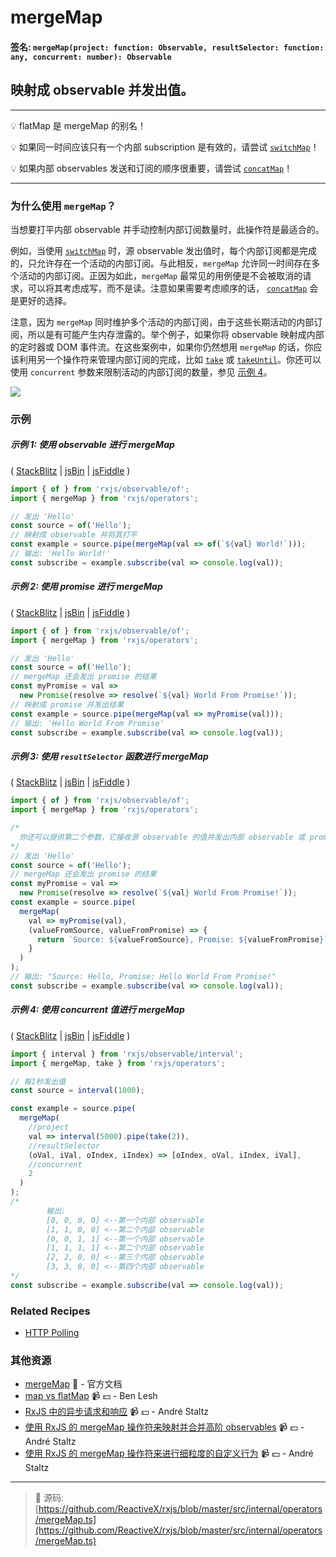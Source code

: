 # mergeMap

#### 签名: `mergeMap(project: function: Observable, resultSelector: function: any, concurrent: number): Observable`

## 映射成 observable 并发出值。

---

:bulb:  flatMap 是 mergeMap 的别名！

:bulb: 如果同一时间应该只有一个内部 subscription 是有效的，请尝试 [`switchMap`](switchmap.md)！

:bulb: 如果内部 observables 发送和订阅的顺序很重要，请尝试 [`concatMap`](concatmap.md)！

---

### 为什么使用 `mergeMap`？

当想要打平内部 observable 并手动控制内部订阅数量时，此操作符是最适合的。

例如，当使用 [`switchMap`](switchmap.md) 时，源 observable 发出值时，每个内部订阅都是完成的，只允许存在一个活动的内部订阅。与此相反，`mergeMap` 允许同一时间存在多个活动的内部订阅。正因为如此，`mergeMap` 最常见的用例便是不会被取消的请求，可以将其考虑成写，而不是读。注意如果需要考虑顺序的话，
[`concatMap`](concatmap.md) 会是更好的选择。

注意，因为 `mergeMap` 同时维护多个活动的内部订阅，由于这些长期活动的内部订阅，所以是有可能产生内存泄露的。举个例子，如果你将 observable 映射成内部的定时器或 DOM 事件流。在这些案例中，如果你仍然想用 `mergeMap` 的话，你应该利用另一个操作符来管理内部订阅的完成，比如 [`take`](../filtering/take.md) 或 [`takeUntil`](../filtering/takeuntil.md)。你还可以使用 `concurrent` 参数来限制活动的内部订阅的数量，参见 [示例 4](#%E7%A4%BA%E4%BE%8B%204%3A%20%E4%BD%BF%E7%94%A8%20concurrent%20%E5%80%BC%E8%BF%9B%E8%A1%8C%20mergeMap)。

<div class="ua-ad"><a href="https://ultimateangular.com/?ref=76683_kee7y7vk"><img src="https://ultimateangular.com/assets/img/banners/ua-leader.svg"></a></div>

### 示例

##### 示例 1: 使用 observable 进行 mergeMap

(
[StackBlitz](https://stackblitz.com/edit/typescript-4mlj3e?file=index.ts&devtoolsheight=50)
| [jsBin](http://jsbin.com/mojurubana/1/edit?js,console) |
[jsFiddle](https://jsfiddle.net/btroncone/41awjgda/) )

```js
import { of } from 'rxjs/observable/of';
import { mergeMap } from 'rxjs/operators';

// 发出 'Hello'
const source = of('Hello');
// 映射成 observable 并将其打平
const example = source.pipe(mergeMap(val => of(`${val} World!`)));
// 输出: 'Hello World!'
const subscribe = example.subscribe(val => console.log(val));
```

##### 示例 2: 使用 promise 进行 mergeMap

(
[StackBlitz](https://stackblitz.com/edit/typescript-cxgrtg?file=index.ts&devtoolsheight=50)
| [jsBin](http://jsbin.com/vuhecorana/1/edit?js,console) |
[jsFiddle](https://jsfiddle.net/btroncone/o9kxpvsv/) )

```js
import { of } from 'rxjs/observable/of';
import { mergeMap } from 'rxjs/operators';

// 发出 'Hello'
const source = of('Hello');
// mergeMap 还会发出 promise 的结果
const myPromise = val =>
  new Promise(resolve => resolve(`${val} World From Promise!`));
// 映射成 promise 并发出结果
const example = source.pipe(mergeMap(val => myPromise(val)));
// 输出: 'Hello World From Promise'
const subscribe = example.subscribe(val => console.log(val));
```

##### 示例 3: 使用 `resultSelector` 函数进行 mergeMap

(
[StackBlitz](https://stackblitz.com/edit/typescript-rlfc72?file=index.ts&devtoolsheight=50)
| [jsBin](http://jsbin.com/wajokocage/1/edit?js,console) |
[jsFiddle](https://jsfiddle.net/btroncone/zu9a6vr4/) )

```js
import { of } from 'rxjs/observable/of';
import { mergeMap } from 'rxjs/operators';

/*
  你还可以提供第二个参数，它接收源 observable 的值并发出内部 observable 或 promise 的值
*/
// 发出 'Hello'
const source = of('Hello');
// mergeMap 还会发出 promise 的结果
const myPromise = val =>
  new Promise(resolve => resolve(`${val} World From Promise!`));
const example = source.pipe(
  mergeMap(
    val => myPromise(val),
    (valueFromSource, valueFromPromise) => {
      return `Source: ${valueFromSource}, Promise: ${valueFromPromise}`;
    }
  )
);
// 输出: "Source: Hello, Promise: Hello World From Promise!"
const subscribe = example.subscribe(val => console.log(val));
```

##### 示例 4: 使用 concurrent 值进行 mergeMap

(
[StackBlitz](https://stackblitz.com/edit/typescript-arsrsh?file=index.ts&devtoolsheight=50)
| [jsBin](http://jsbin.com/qaqucuwise/1/edit?js,console) |
[jsFiddle](https://jsfiddle.net/btroncone/2rmLxpyz/) )

```js
import { interval } from 'rxjs/observable/interval';
import { mergeMap, take } from 'rxjs/operators';

// 每1秒发出值
const source = interval(1000);

const example = source.pipe(
  mergeMap(
    //project
    val => interval(5000).pipe(take(2)),
    //resultSelector
    (oVal, iVal, oIndex, iIndex) => [oIndex, oVal, iIndex, iVal],
    //concurrent
    2
  )
);
/*
		输出:
		[0, 0, 0, 0] <--第一个内部 observable
		[1, 1, 0, 0] <--第二个内部 observable
		[0, 0, 1, 1] <--第一个内部 observable
		[1, 1, 1, 1] <--第二个内部 observable
		[2, 2, 0, 0] <--第三个内部 observable
		[3, 3, 0, 0] <--第四个内部 observable
*/
const subscribe = example.subscribe(val => console.log(val));
```

### Related Recipes

* [HTTP Polling](../../recipes/http-polling.md)

### 其他资源

* [mergeMap](http://cn.rx.js.org/class/es6/Observable.js~Observable.html#instance-method-mergeMap) :newspaper: - 官方文档
* [map vs flatMap](https://egghead.io/lessons/rxjs-rxjs-map-vs-flatmap) :video_camera: :dollar: - Ben Lesh
* [RxJS 中的异步请求和响应](https://egghead.io/lessons/rxjs-04-reactive-programming-async-requests-and-responses-in-rxjs) :video_camera: :dollar: - André Staltz
* [使用 RxJS 的 mergeMap 操作符来映射并合并高阶 observables](https://egghead.io/lessons/rxjs-use-rxjs-mergemap-to-map-and-merge-high-order-observables?course=use-higher-order-observables-in-rxjs-effectively) :video_camera: :dollar: - André Staltz
* [使用 RxJS 的 mergeMap 操作符来进行细粒度的自定义行为](https://egghead.io/lessons/rxjs-use-rxjs-mergemap-for-fine-grain-custom-behavior?course=use-higher-order-observables-in-rxjs-effectively) :video_camera: :dollar: - André Staltz

---
> :file_folder: 源码:  [https://github.com/ReactiveX/rxjs/blob/master/src/internal/operators/mergeMap.ts](https://github.com/ReactiveX/rxjs/blob/master/src/internal/operators/mergeMap.ts)

